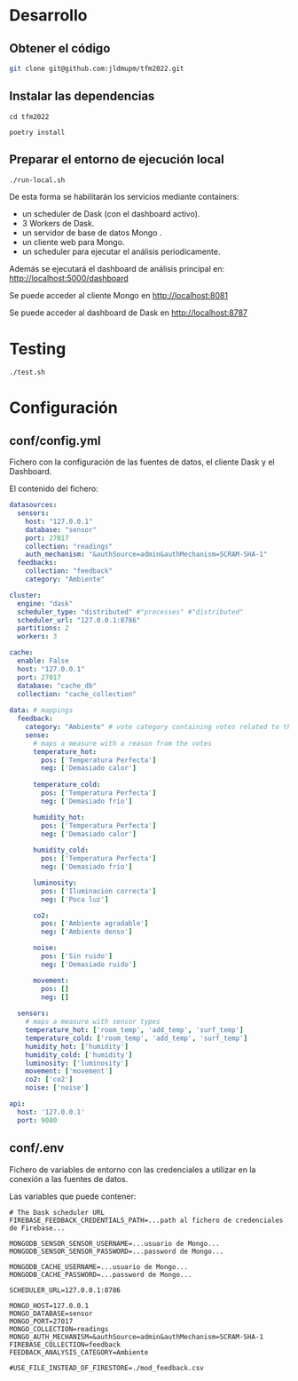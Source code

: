 # Desarrollo

## Obtener el código
```sh
git clone git@github.com:jldmupm/tfm2022.git
```

## Instalar las dependencias

```
cd tfm2022

poetry install
```

## Preparar el entorno de ejecución local

```sh
./run-local.sh
```

De esta forma se habilitarán los servicios mediante containers:
 - un scheduler de Dask (con el dashboard activo).
 - 3 Workers de Dask.
 - un servidor de base de datos Mongo .
 - un cliente web para Mongo.
 - un scheduler para ejecutar el análisis periodicamente.

Además se ejecutará el dashboard de análisis principal en: [http://localhost:5000/dashboard](http://localhost:5000 "Analysis")

Se puede acceder al cliente Mongo en [http://localhost:8081](http://localhost:8081 "Cliente MongoDB")

Se puede acceder al dashboard de Dask en [http://localhost:8787](http://localhost:8787 "Dashboard Dash")


# Testing

```sh
./test.sh
```

# Configuración

## conf/config.yml

Fichero con la configuración de las fuentes de datos, el cliente Dask y el Dashboard.

El contenido del fichero:
```yaml
datasources:
  sensors:
    host: "127.0.0.1"
    database: "sensor"
    port: 27017
    collection: "readings"
    auth_mechanism: "&authSource=admin&authMechanism=SCRAM-SHA-1"
  feedbacks:
    collection: "feedback"
    category: "Ambiente"

cluster:
  engine: "dask"
  scheduler_type: "distributed" #"processes" #"distributed"
  scheduler_url: "127.0.0.1:8786"
  partitions: 2
  workers: 3

cache:
  enable: False
  host: "127.0.0.1"
  port: 27017
  database: "cache_db"
  collection: "cache_collection"
  
data: # mappings
  feedback:
    category: "Ambiente" # vote category containing votes related to the environment
    sense:
      # maps a measure with a reason from the votes
      temperature_hot:
        pos: ['Temperatura Perfecta']
        neg: ['Demasiado calor']
        
      temperature_cold:
        pos: ['Temperatura Perfecta']
        neg: ['Demasiado frío']

      humidity_hot:
        pos: ['Temperatura Perfecta']
        neg: ['Demasiado calor']
        
      humidity_cold:
        pos: ['Temperatura Perfecta']
        neg: ['Demasiado frío']

      luminosity:
        pos: ['Iluminación correcta']
        neg: ['Poca luz']

      co2:
        pos: ['Ambiente agradable']
        neg: ['Ambiente denso']

      noise:
        pos: ['Sin ruido']
        neg: ['Demasiado ruido']

      movement:
        pos: []
        neg: []
        
  sensors:
    # maps a measure with sensor types
    temperature_hot: ['room_temp', 'add_temp', 'surf_temp']
    temperature_cold: ['room_temp', 'add_temp', 'surf_temp']
    humidity_hot: ['humidity']
    humidity_cold: ['humidity']
    luminosity: ['luminosity']
    movement: ['movement']
    co2: ['co2']
    noise: ['noise']

api:
  host: '127.0.0.1'
  port: 9080
```

## conf/.env

Fichero de variables de entorno con las credenciales a utilizar en la conexión a las fuentes de datos.

Las variables que puede contener:
```
# The Dask scheduler URL
FIREBASE_FEEDBACK_CREDENTIALS_PATH=...path al fichero de credenciales de Firebase...

MONGODB_SENSOR_SENSOR_USERNAME=...usuario de Mongo...
MONGODB_SENSOR_SENSOR_PASSWORD=...password de Mongo...

MONGODB_CACHE_USERNAME=...usuario de Mongo...
MONGODB_CACHE_PASSWORD=...password de Mongo...

SCHEDULER_URL=127.0.0.1:8786

MONGO_HOST=127.0.0.1
MONGO_DATABASE=sensor
MONGO_PORT=27017
MONGO_COLLECTION=readings
MONGO_AUTH_MECHANISM=&authSource=admin&authMechanism=SCRAM-SHA-1
FIREBASE_COLLECTION=feedback
FEEDBACK_ANALYSIS_CATEGORY=Ambiente

#USE_FILE_INSTEAD_OF_FIRESTORE=./mod_feedback.csv
```
